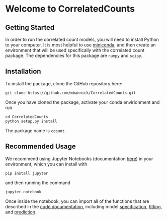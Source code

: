 # Welcome to CorrelatedCounts

## Getting Started

In order to run the correlated count models, you will need to install Python to your computer. It is most helpful to use [miniconda](https://docs.conda.io/en/latest/miniconda.html), and then create an environment that will be used specifically with the correlated count package. The dependencies for this package are `numpy` and `scipy`.

## Installation

To install the package, clone the GitHub repository here:
```
git clone https://github.com/mbannick/CorrelatedCounts.git
```

Once you have cloned the package, activate your conda envirionment and run
```
cd CorrelatedCounts
python setup.py install
```

The package name is `ccount`.

## Recommended Usage

We recommend using Jupyter Notebooks (documentation [here](https://jupyter-notebook.readthedocs.io/en/stable/)) in your environment, which you can install with

```
pip install jupyter
```

and then running the command

```
jupyter-notebook
```

Once inside the notebook, you can import all of the functions that are described in the [code documentation](code.md#running), including model [specification](code.md#specification), [fitting](code.md#optimization), and [prediction](code.md#predictions).